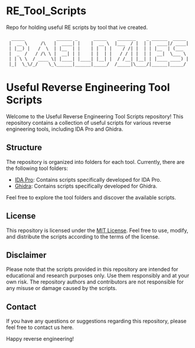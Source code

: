 # RE_Tool_Scripts
Repo for holding useful RE scripts by tool that ive created. 

```
  _____            ______ _      _____    _______    _ ______  _____ 
 |  __ \     /\   |  ____| |    |  __ \  |___  / |  | |  ____|/ ____|
 | |__) |   /  \  | |__  | |    | |  | |    / /| |  | | |__  | (___  
 |  _  /   / /\ \ |  __| | |    | |  | |   / / | |  | |  __|  \___ \ 
 | | \ \  / ____ \| |____| |____| |__| |  / /__| |__| | |____ ____) |
 |_|  \_\/_/    \_\______|______|_____/  /_____|\____/|______|_____/ 
```                                                                  
                                                                     



# Useful Reverse Engineering Tool Scripts

Welcome to the Useful Reverse Engineering Tool Scripts repository! This repository contains a collection of useful scripts for various reverse engineering tools, including IDA Pro and Ghidra.

## Structure

The repository is organized into folders for each tool. Currently, there are the following tool folders:

- [IDA Pro](./IDA_Pro): Contains scripts specifically developed for IDA Pro.
- [Ghidra](./ghidra_scripts): Contains scripts specifically developed for Ghidra.

Feel free to explore the tool folders and discover the available scripts.

## License

This repository is licensed under the [MIT License](LICENSE). Feel free to use, modify, and distribute the scripts according to the terms of the license.


## Disclaimer

Please note that the scripts provided in this repository are intended for educational and research purposes only. Use them responsibly and at your own risk. The repository authors and contributors are not responsible for any misuse or damage caused by the scripts.

## Contact

If you have any questions or suggestions regarding this repository, please feel free to contact us here.

Happy reverse engineering!
